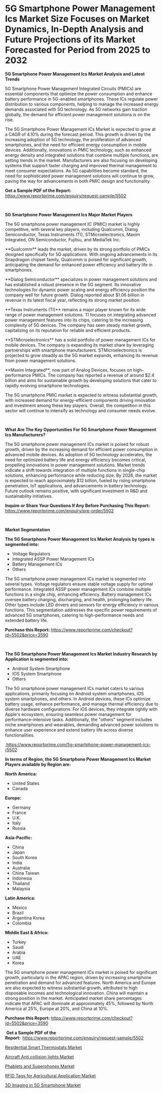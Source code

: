 <p><h1>5G Smartphone Power Management Ics Market Size Focuses on Market Dynamics, In-Depth Analysis and Future Projections of its Market Forecasted for Period from 2025 to 2032</h1></p><p><strong>5G Smartphone Power Management Ics Market Analysis and Latest Trends</strong></p>
<p><p>5G Smartphone Power Management Integrated Circuits (PMICs) are essential components that optimize the power consumption and enhance battery performance in 5G-enabled smartphones. These ICs regulate power distribution to various components, helping to manage the increased energy demands associated with 5G technology. As 5G networks gain traction globally, the demand for efficient power management solutions is on the rise.</p><p>The 5G Smartphone Power Management ICs Market is expected to grow at a CAGR of 4.10% during the forecast period. This growth is driven by the increasing adoption of 5G technology, the proliferation of advanced smartphones, and the need for efficient energy consumption in mobile devices. Additionally, innovations in PMIC technology, such as enhanced energy density and integrated solutions that combine multiple functions, are setting trends in the market. Manufacturers are also focusing on developing systems that support faster charging and improved thermal management to meet consumer expectations. As 5G capabilities become standard, the need for sophisticated power management solutions will continue to grow, paving the way for advancements in both PMIC design and functionality.</p></p>
<p><strong>Get a Sample PDF of the Report:&nbsp;</strong> <a href="https://www.reportprime.com/enquiry/request-sample/5502?utm_campaign=1890&utm_medium=2&utm_source=Github&utm_content=ia&utm_term=19032025&utm_id=5g-smartphone-power-management-ics">https://www.reportprime.com/enquiry/request-sample/5502</a></p>
<p>&nbsp;</p>
<p><strong>5G Smartphone Power Management Ics Major Market Players</strong></p>
<p><p>The 5G smartphone power management IC (PMIC) market is highly competitive, with several key players, including Qualcomm, Dialog Semiconductor, Texas Instruments (TI), STMicroelectronics, Maxim Integrated, ON Semiconductor, Fujitsu, and MediaTek Inc.</p><p>**Qualcomm** leads the market, driven by its strong portfolio of PMICs designed specifically for 5G applications. With ongoing advancements in its Snapdragon chipset family, Qualcomm is poised for significant growth, anticipating the demand for enhanced power efficiency and battery life in smartphones.</p><p>**Dialog Semiconductor** specializes in power management solutions and has established a robust presence in the 5G segment. Its innovative technologies for dynamic power scaling and energy efficiency position the company well for future growth. Dialog reported about $1.06 billion in revenue in its latest fiscal year, reflecting its strong market position.</p><p>**Texas Instruments (TI)** remains a major player known for its wide range of power management solutions. TI focuses on integrating advanced power management features into its chips, catering to the increasing complexity of 5G devices. The company has seen steady market growth, capitalizing on its reputation for reliable and efficient products.</p><p>**STMicroelectronics** has a solid portfolio of power management ICs for mobile devices. The company is expanding its market share by leveraging partnerships with smartphone manufacturers. STMicroelectronics is projected to grow steadily as the 5G market expands, enhancing its revenue from power management solutions.</p><p>**Maxim Integrated**, now part of Analog Devices, focuses on high-performance PMICs. The company has reported a revenue of around $2.4 billion and aims for sustainable growth by developing solutions that cater to rapidly evolving smartphone technologies.</p><p>The 5G smartphone PMIC market is expected to witness substantial growth, with increased demand for energy-efficient components driving innovation and investment among these key players. Overall, the competition in this sector will continue to intensify as technology and consumer needs evolve.</p></p>
<p>&nbsp;</p>
<p><strong>What Are The Key Opportunities For 5G Smartphone Power Management Ics Manufacturers?</strong></p>
<p><p>The 5G smartphone power management ICs market is poised for robust growth, driven by the increasing demand for efficient power consumption in advanced mobile devices. As adoption of 5G technology accelerates, the need for optimized battery life and energy efficiency becomes critical, propelling innovations in power management solutions. Market trends indicate a shift towards integration of multiple functions in single-chip solutions, enhancing performance while reducing size. By 2026, the market is expected to reach approximately $12 billion, fueled by rising smartphone penetration, IoT applications, and advancements in battery technology. Future outlook remains positive, with significant investment in R&D and sustainability initiatives.</p></p>
<p><strong>Inquire or Share Your Questions If Any Before Purchasing This Report:</strong> <a href="https://www.reportprime.com/enquiry/pre-order/5502?utm_campaign=1890&utm_medium=2&utm_source=Github&utm_content=ia&utm_term=19032025&utm_id=5g-smartphone-power-management-ics">https://www.reportprime.com/enquiry/pre-order/5502</a></p>
<p>&nbsp;</p>
<p><strong>Market Segmentation</strong></p>
<p><strong>The 5G Smartphone Power Management Ics Market Analysis by types is segmented into:</strong></p>
<p><ul><li>Voltage Regulators</li><li>Integrated ASSP Power Management ICs</li><li>Battery Management ICs</li><li>Others</li></ul></p>
<p><p>The 5G smartphone power management ICs market is segmented into several types. Voltage regulators ensure stable voltage supply for optimal performance. Integrated ASSP power management ICs combine multiple functions in a single chip, enhancing efficiency. Battery management ICs oversee battery charging, discharging, and health, prolonging battery life. Other types include LED drivers and sensors for energy efficiency in various functions. This segmentation addresses the specific power requirements of advanced 5G smartphones, catering to high-performance needs and extended battery life.</p></p>
<p><strong>Purchase this Report:&nbsp;</strong><a href="https://www.reportprime.com/checkout?id=5502&price=3590&utm_campaign=1890&utm_medium=2&utm_source=Github&utm_content=ia&utm_term=19032025&utm_id=5g-smartphone-power-management-ics">https://www.reportprime.com/checkout?id=5502&price=3590</a></p>
<p>&nbsp;</p>
<p><strong>The 5G Smartphone Power Management Ics Market Industry Research by Application is segmented into:</strong></p>
<p><ul><li>Android System Smartphone</li><li>IOS System Smartphone</li><li>Others</li></ul></p>
<p><p>The 5G smartphone power management ICs market caters to various applications, primarily focusing on Android system smartphones, iOS system smartphones, and others. In Android devices, these ICs optimize battery usage, enhance performance, and manage thermal efficiency due to diverse hardware configurations. For iOS devices, they integrate tightly with Apple's ecosystem, ensuring seamless power management for performance-intensive tasks. Additionally, the "others" segment includes niche smartphones and wearables, demanding advanced power solutions to enhance user experience and extend battery life across diverse functionalities.</p></p>
<p><a href="https://www.reportprime.com/5g-smartphone-power-management-ics-r5502?utm_campaign=1890&utm_medium=2&utm_source=Github&utm_content=ia&utm_term=19032025&utm_id=5g-smartphone-power-management-ics">&nbsp;https://www.reportprime.com/5g-smartphone-power-management-ics-r5502</a></p>
<p><strong>In terms of Region, the 5G Smartphone Power Management Ics Market Players available by Region are:</strong></p>
<p>
    <p> <strong> North America: </strong>
        <ul>
            <li>United States</li>
            <li>Canada</li>
        </ul>
        </p> 
    <p> <strong> Europe: </strong>
        <ul>
            <li>Germany</li>
            <li>France</li>
            <li>U.K.</li>
            <li>Italy</li>
            <li>Russia</li>
        </ul>
        </p> 
    <p> <strong> Asia-Pacific: </strong>
        <ul>
            <li>China</li>
            <li>Japan</li>
            <li>South Korea</li>
            <li>India</li>
            <li>Australia</li>
            <li>China Taiwan</li>
            <li>Indonesia</li>
            <li>Thailand</li>
            <li>Malaysia</li>
        </ul>
        </p> 
    <p> <strong> Latin America: </strong>
        <ul>
            <li>Mexico</li>
            <li>Brazil</li>
            <li>Argentina Korea</li>
            <li>Colombia</li>
        </ul>
        </p> 
    <p> <strong> Middle East & Africa: </strong>
        <ul>
            <li>Turkey</li>
            <li>Saudi</li>
            <li>Arabia</li>
            <li>UAE</li>
            <li>Korea</li>
        </ul>
    </p>
    </p>
<p><p>The 5G smartphone power management ICs market is poised for significant growth, particularly in the APAC region, driven by increasing smartphone penetration and demand for advanced features. North America and Europe are also expected to witness substantial growth, attributed to high disposable incomes and technological innovation. China will maintain a strong position in the market. Anticipated market share percentages indicate that APAC will dominate at approximately 45%, followed by North America at 25%, Europe at 20%, and China at 10%.</p></p>
<p><strong>Purchase this Report: </strong><a href="https://www.reportprime.com/checkout?id=5502&price=3590&utm_campaign=1890&utm_medium=2&utm_source=Github&utm_content=ia&utm_term=19032025&utm_id=5g-smartphone-power-management-ics">https://www.reportprime.com/checkout?id=5502&price=3590</a></p>
<p>&nbsp;<strong>Get a Sample PDF of the Report:&nbsp;&nbsp;</strong><a href="https://www.reportprime.com/enquiry/request-sample/5502?utm_campaign=1890&utm_medium=2&utm_source=Github&utm_content=ia&utm_term=19032025&utm_id=5g-smartphone-power-management-ics">https://www.reportprime.com/enquiry/request-sample/5502</a></p>
<p><strong></strong></p>
<p><p><a href="https://github.com/iwanesucices/Market-Research-Report-List-1/blob/main/residential-smart-thermostats-market.md?utm_campaign=1890&utm_medium=2&utm_source=Github&utm_content=ia&utm_term=19032025&utm_id=5g-smartphone-power-management-ics">Residential Smart Thermostats Market</a></p><p><a href="https://github.com/stunzkocotpv/Market-Research-Report-List-1/blob/main/aircraft-anti-collision-lights-market.md?utm_campaign=1890&utm_medium=2&utm_source=Github&utm_content=ia&utm_term=19032025&utm_id=5g-smartphone-power-management-ics">Aircraft Anti collision lights Market</a></p><p><a href="https://github.com/wantadhagino/Market-Research-Report-List-1/blob/main/phablets-and-superphones-market.md?utm_campaign=1890&utm_medium=2&utm_source=Github&utm_content=ia&utm_term=19032025&utm_id=5g-smartphone-power-management-ics">Phablets and Superphones Market</a></p><p><a href="https://github.com/hatlepigna2s/Market-Research-Report-List-1/blob/main/rfid-tags-for-agricultural-application-market.md?utm_campaign=1890&utm_medium=2&utm_source=Github&utm_content=ia&utm_term=19032025&utm_id=5g-smartphone-power-management-ics">RFID Tags for Agricultural Application Market</a></p><p><a href="https://github.com/lelahokendo/Market-Research-Report-List-1/blob/main/3d-imaging-in-5g-smartphone-market.md?utm_campaign=1890&utm_medium=2&utm_source=Github&utm_content=ia&utm_term=19032025&utm_id=5g-smartphone-power-management-ics">3D Imaging in 5G Smartphone Market</a></p></p>